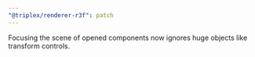```yaml
---
"@triplex/renderer-r3f": patch
---
```


Focusing the scene of opened components now ignores huge objects like transform
controls.
